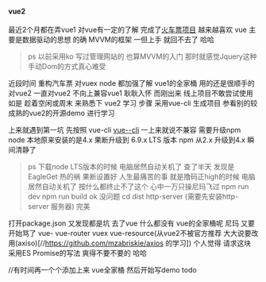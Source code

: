 #### vue2
最近2个月都在弄vue1 对vue有一定的了解 完成了[火车票项目](m.12308.com/train)
越来越喜欢 vue 主要是数据驱动的思想 的确 MVVM的框架 一但上手 就回不去了 哈哈
> ps 以前采用ko 写过管理网站的 也算MVVM的入门 那时就感觉Jquery这种手动Dom的方式真心难受   

近段时间 重构汽车票 对vuex node 都加强了解 vue1的全家桶 用的还是很顺手的    
对vue2 一直对vue2 不向上兼容vue1 耿耿入怀 而刚出来 线上项目不敢尝试使用
如是 趁着空闲或周末 来熟悉下 vue2
学习 步骤  采用vue-cli 生成项目  参看别的较成熟的vue2的开源demo 进行学习

上来就遇到第一坑
先按照 vue-cli [vue--cli](https://vuefe.cn/guide/installation.html)
一上来就说不兼容 需要升级npm node
本地原来安装的是4.x 果断升级到 6.9.x LTS 版本
npm 从2.x 升级到4.x
瞬间清静了

>ps 下载node LTS版本的时候 电脑居然自动关机了 查了半天 发现是EagleGet 热的祸 果断设置好
> 人生最痛苦的事 就是撸码正high的时候 电脑居然自动关机了 按什么都终止不了这个 心中一万只操尼玛飞过
npm run dev
npm run build
ok 没问题
 cd dist
 http-server (需要先安装http-server 服务器) 完美

  打开package.json
  又发现都是坑 去了vue 什么都没有  vue的全家桶呢 尼玛 又要开始骂了
  vue- vue-router vuex vue-resource(从vue2不被官方推荐 大大说要改用(axiso)[//https://github.com/mzabriskie/axios 的学习])
  个人觉得 请求这块 采用ES Promise的写法 爽得不要不要的 哈哈

  //有时间再一个个添加上来 vue全家桶 然后开始写demo todo
